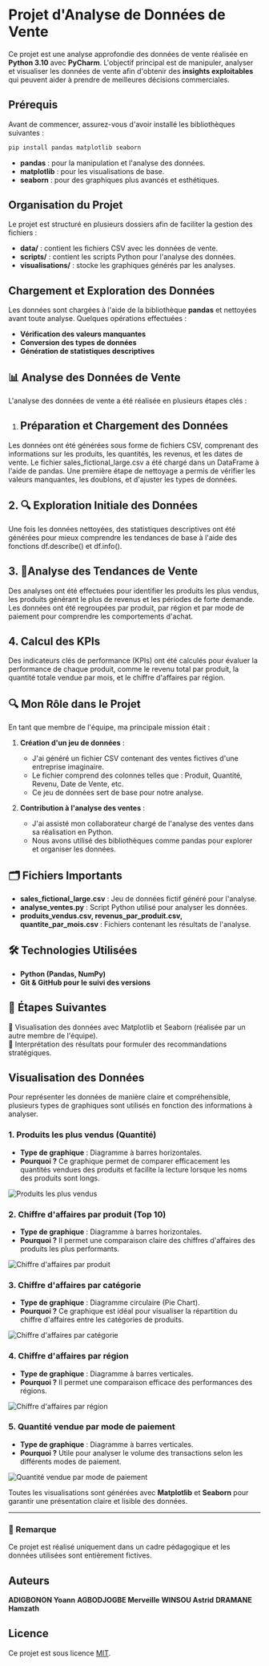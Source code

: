 
# Projet d'Analyse de Données de Vente

Ce projet est une analyse approfondie des données de vente réalisée en **Python 3.10** avec **PyCharm**. L'objectif principal est de manipuler, analyser et visualiser les données de vente afin d'obtenir des **insights exploitables** qui peuvent aider à prendre de meilleures décisions commerciales.

## Prérequis

Avant de commencer, assurez-vous d'avoir installé les bibliothèques suivantes :

```sh
pip install pandas matplotlib seaborn
```

- **pandas** : pour la manipulation et l'analyse des données.
- **matplotlib** : pour les visualisations de base.
- **seaborn** : pour des graphiques plus avancés et esthétiques.

## Organisation du Projet

Le projet est structuré en plusieurs dossiers afin de faciliter la gestion des fichiers :

- **data/** : contient les fichiers CSV avec les données de vente.
- **scripts/** : contient les scripts Python pour l'analyse des données.
- **visualisations/** : stocke les graphiques générés par les analyses.

## Chargement et Exploration des Données

Les données sont chargées à l'aide de la bibliothèque **pandas** et nettoyées avant toute analyse. Quelques opérations effectuées :

- **Vérification des valeurs manquantes**
- **Conversion des types de données**
- **Génération de statistiques descriptives**


## 📊 Analyse des Données de Vente  
L'analyse des données de vente a été réalisée en plusieurs étapes clés :

 1. ## Préparation et Chargement des Données

Les données ont été générées sous forme de fichiers CSV, comprenant des informations sur les produits, les quantités, les revenus, et les dates de vente.
Le fichier sales_fictional_large.csv a été chargé dans un DataFrame à l'aide de pandas.
Une première étape de nettoyage a permis de vérifier les valeurs manquantes, les doublons, et d'ajuster les types de données.
## 2. 🔍 Exploration Initiale des Données

Une fois les données nettoyées, des statistiques descriptives ont été générées pour mieux comprendre les tendances de base à l'aide des fonctions df.describe() et df.info().
 ## 3. 📝Analyse des Tendances de Vente

Des analyses ont été effectuées pour identifier les produits les plus vendus, les produits générant le plus de revenus et les périodes de forte demande.
Les données ont été regroupées par produit, par région et par mode de paiement pour comprendre les comportements d'achat.
## 4. Calcul des KPIs

Des indicateurs clés de performance (KPIs) ont été calculés pour évaluer la performance de chaque produit, comme le revenu total par produit, la quantité totale vendue par mois, et le chiffre d'affaires par région.  

## 🔍 Mon Rôle dans le Projet  
En tant que membre de l'équipe, ma principale mission était :  
1. **Création d'un jeu de données** :  
   - J'ai généré un fichier CSV contenant des ventes fictives d'une entreprise imaginaire.  
   - Le fichier comprend des colonnes telles que : Produit, Quantité, Revenu, Date de Vente, etc.  
   - Ce jeu de données sert de base pour notre analyse.  

2. **Contribution à l'analyse des ventes** :  
   - J'ai assisté mon collaborateur chargé de l'analyse des ventes dans sa réalisation en Python.  
   - Nous avons utilisé des bibliothèques comme pandas pour explorer et organiser les données.  

## 🗂 Fichiers Importants  
- **sales_fictional_large.csv** : Jeu de données fictif généré pour l'analyse.  
- **analyse_ventes.py** : Script Python utilisé pour analyser les données.  
- **produits_vendus.csv, revenus_par_produit.csv, quantite_par_mois.csv** : Fichiers contenant les résultats de l'analyse.  

## 🛠 Technologies Utilisées  
- **Python (Pandas, NumPy)**  
- **Git & GitHub pour le suivi des versions**  

## 📌 Étapes Suivantes  
🔹 Visualisation des données avec Matplotlib et Seaborn (réalisée par un autre membre de l'équipe).  
🔹 Interprétation des résultats pour formuler des recommandations stratégiques.  
## Visualisation des Données

Pour représenter les données de manière claire et compréhensible, plusieurs types de graphiques sont utilisés en fonction des informations à analyser.

### 1. Produits les plus vendus (Quantité)
   - **Type de graphique** : Diagramme à barres horizontales.
   - **Pourquoi ?** Ce graphique permet de comparer efficacement les quantités vendues des produits et facilite la lecture lorsque les noms des produits sont longs.

![Produits les plus vendus](https://github.com/user-attachments/assets/d79965f5-c628-43a1-a2c2-9b6d4dfe5222)

### 2. Chiffre d'affaires par produit (Top 10)
   - **Type de graphique** : Diagramme à barres horizontales.
   - **Pourquoi ?** Il permet une comparaison claire des chiffres d'affaires des produits les plus performants.

![Chiffre d'affaires par produit](https://github.com/user-attachments/assets/5f531158-348e-458c-a9b7-5c8535af420b)


### 3. Chiffre d'affaires par catégorie
   - **Type de graphique** : Diagramme circulaire (Pie Chart).
   - **Pourquoi ?** Ce graphique est idéal pour visualiser la répartition du chiffre d'affaires entre les catégories de produits.

![Chiffre d'affaires par catégorie](https://github.com/user-attachments/assets/a63e81f8-6c8a-4566-96e9-7002fd834194)

### 4. Chiffre d'affaires par région
   - **Type de graphique** : Diagramme à barres verticales.
   - **Pourquoi ?** Il permet une comparaison efficace des performances des régions.

![Chiffre d'affaires par région](https://github.com/user-attachments/assets/22c93a67-1011-427d-92d3-e8638aa6aa69)

### 5. Quantité vendue par mode de paiement
   - **Type de graphique** : Diagramme à barres verticales.
   - **Pourquoi ?** Utile pour analyser le volume des transactions selon les différents modes de paiement.


![ Quantité vendue par mode de paiement](https://github.com/user-attachments/assets/2bf18a4a-28b9-421b-8a86-7a9f681fe357)


Toutes les visualisations sont générées avec **Matplotlib** et **Seaborn** pour garantir une présentation claire et lisible des données.

---

### 📢 Remarque  
Ce projet est réalisé uniquement dans un cadre pédagogique et les données utilisées sont entièrement fictives.  

## Auteurs

**ADIGBONON Yoann**
**AGBODJOGBE Merveille**
**WINSOU Astrid**
**DRAMANE Hamzath**

## Licence

Ce projet est sous licence [MIT](LICENSE).

